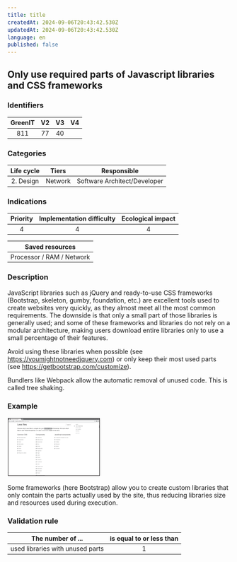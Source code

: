 ```yaml
---
title: title
createdAt: 2024-09-06T20:43:42.530Z
updatedAt: 2024-09-06T20:43:42.530Z
language: en
published: false
---
```

## Only use required parts of Javascript libraries and CSS frameworks

### Identifiers

| GreenIT | V2  | V3  |  V4  |
|:-------:|:---:|:---:|:----:|
|   811   | 77  |  40 |      |

### Categories

| Life cycle |  Tiers  |         Responsible          |
|:----------:|:-------:|:----------------------------:|
| 2. Design  | Network | Software Architect/Developer |

### Indications

| Priority | Implementation difficulty | Ecological impact |
|:--------:|:-------------------------:|:-----------------:|
|    4     |             4             |         4         |

|                      Saved resources                      |
|:---------------------------------------------------------:|
|                 Processor / RAM / Network                 |

### Description

JavaScript libraries such as jQuery and ready-to-use CSS frameworks (Bootstrap, skeleton, gumby, foundation, etc.)
are excellent tools used to create websites very quickly, as they almost meet all the most common requirements.
The downside is that only a small part of those libraries is generally used; and some of these frameworks and libraries
do not rely on a modular architecture, making users download entire libraries only to use a small percentage of their features.

Avoid using these libraries when possible (see https://youmightnotneedjquery.com)
or only keep their most used parts (see https://getbootstrap.com/customize).

Bundlers like Webpack allow the automatic removal of unused code. This is called tree shaking.

### Example

![img_1.png](../fr/img_1.png)

Some frameworks (here Bootstrap) allow you to create custom libraries that only contain the parts actually used by the site, 
thus reducing libraries size and resources used during execution.

### Validation rule

| The number of ...                | is equal to or less than |  
|----------------------------------|:------------------------:|
| used libraries with unused parts |            1             |
